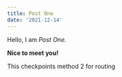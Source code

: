 ```yaml
---
title: Post One
date: '2021-12-14'
---
```


Hello, I am _Post One._

**Nice to meet you!**

This checkpoints method 2 for routing